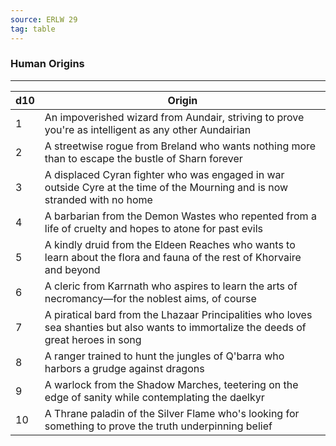 ```yaml
---
source: ERLW 29
tag: table
---
```


### Human Origins
---
|d10|Origin|
|----|------------|
|1|An impoverished wizard from Aundair, striving to prove you're as intelligent as any other Aundairian|
|2|A streetwise rogue from Breland who wants nothing more than to escape the bustle of Sharn forever|
|3|A displaced Cyran fighter who was engaged in war outside Cyre at the time of the Mourning and is now stranded with no home|
|4|A barbarian from the Demon Wastes who repented from a life of cruelty and hopes to atone for past evils|
|5|A kindly druid from the Eldeen Reaches who wants to learn about the flora and fauna of the rest of Khorvaire and beyond|
|6|A cleric from Karrnath who aspires to learn the arts of necromancy—for the noblest aims, of course|
|7|A piratical bard from the Lhazaar Principalities who loves sea shanties but also wants to immortalize the deeds of great heroes in song|
|8|A ranger trained to hunt the jungles of Q'barra who harbors a grudge against dragons|
|9|A warlock from the Shadow Marches, teetering on the edge of sanity while contemplating the daelkyr|
|10|A Thrane paladin of the Silver Flame who's looking for something to prove the truth underpinning belief|
